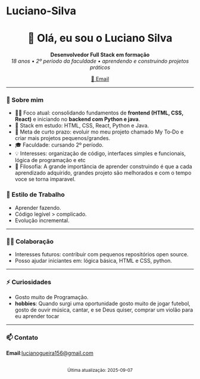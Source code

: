 # Luciano-Silva
<h1 align="center">👋 Olá, eu sou o Luciano Silva</h1>
<p align="center">
  <strong>Desenvolvedor Full Stack em formação</strong><br>
  <em>18 anos • 2º período da faculdade • aprendendo e construindo projetos práticos</em>
</p>

<p align="center">
  <a href="mailto:lucianogueira156@gmail.com">📧 Email</a>
  <!-- Adicione depois: • <a href="https://www.linkedin.com/in/SEU-USUARIO">LinkedIn</a> • <a href="https://SEU-PORTFOLIO.com">Portfólio</a> -->
</p>

---

### 🚀 Sobre mim

- 🧑‍💻 Foco atual: consolidando fundamentos de **frontend (HTML, CSS, React)** e iniciando no **backend com Python e java**.
- 🌱 Stack em estudo: HTML, CSS, React, Python e Java.
- 🎯 Meta de curto prazo: evoluir mo meu projeto chamado My To‑Do  e criar mais projetos pequenos/grandes.
- 🎓 Faculdade: cursando 2º período.
- 💡 Interesses: organização de código, interfaces simples e funcionais, lógica de programação e etc
- 🔁 Filosofia: A grande importância de aprender construindo é que a cada aprendizado adquirido, grandes projeto são melhorados e com o tempo voce se torna imparavel.

### 🔄 Estilo de Trabalho

- Aprender fazendo.
- Código legível > complicado.
- Evolução incremental.

---

### 🙋‍♂️ Colaboração

- Interesses futuros: contribuir com pequenos repositórios open source.
- Posso ajudar iniciantes em: lógica básica, HTML e CSS, python.

---

### ⚡ Curiosidades

- Gosto muito de Programação.  
- **hobbies**: Quando surgi uma oportunidade gosto muito de jogar futebol, gosto de ouvir música, cantar, e se Deus quiser, comprar um violão para eu aprender tocar
  

---

### 📫 Contato

**Email**:lucianogueira156@gmail.com



<p align="center">
<br>
  <sub>Última atualização: 2025-09-07</sub>
</p>
